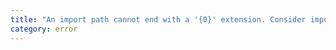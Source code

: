 ```yaml
---
title: "An import path cannot end with a '{0}' extension. Consider importing '{1}' instead."
category: error
---
```


